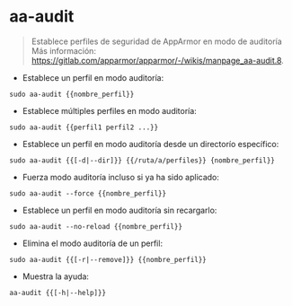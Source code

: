 # aa-audit

> Establece perfiles de seguridad de AppArmor en modo de auditoría 
> Más información: <https://gitlab.com/apparmor/apparmor/-/wikis/manpage_aa-audit.8>.

- Establece un perfil en modo auditoría:

`sudo aa-audit {{nombre_perfil}}`

- Establece múltiples perfiles en modo auditoría:

`sudo aa-audit {{perfil1 perfil2 ...}}`

- Establece un perfil en modo auditoría desde un directorío específico:

`sudo aa-audit {{[-d|--dir]}} {{/ruta/a/perfiles}} {nombre_perfil}}`

- Fuerza modo auditoría incluso si ya ha sido aplicado:

`sudo aa-audit --force {{nombre_perfil}}`

- Establece un perfil en modo auditoría sin recargarlo:

`sudo aa-audit --no-reload {{nombre_perfil}}`

- Elimina el modo auditoría de un perfil:

`sudo aa-audit {{[-r|--remove]}} {{nombre_perfil}}`

- Muestra la ayuda:

`aa-audit {{[-h|--help]}}`
